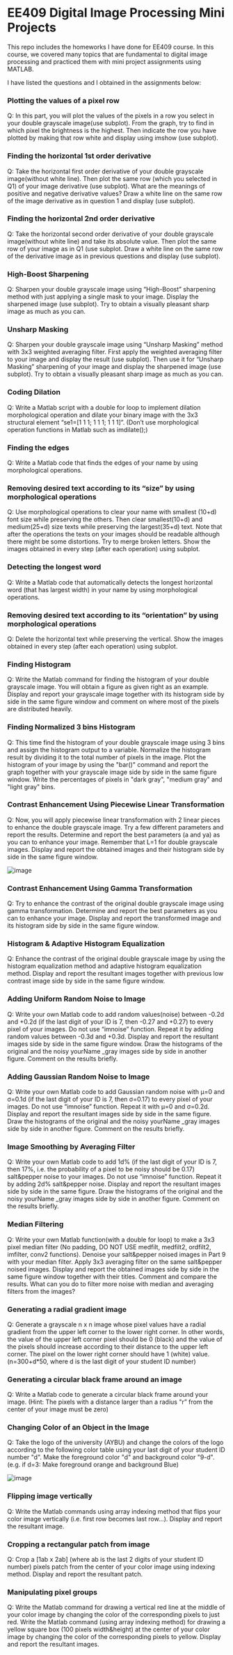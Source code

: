 # EE409 Digital Image Processing Mini Projects
This repo includes the homeworks I have done for EE409 course. In this course, we covered many topics that are fundamental to digital image processing and practiced them with mini project assignments using MATLAB.

I have listed the questions and I obtained in the assignments below:
### Plotting the values of a pixel row
Q: In this part, you
will plot the values of the pixels in a row you select in your
double grayscale image(use subplot). From the graph, try
to find in which pixel the brightness is the highest. Then
indicate the row you have plotted by making that row
white and display using imshow (use subplot).
### Finding the horizontal 1st order derivative
Q: Take the
horizontal first order derivative of your double grayscale
image(without white line). Then plot the same row (which
you selected in Q1) of your image derivative (use subplot).
What are the meanings of positive and negative derivative
values? Draw a white line on the same row of the image derivative as in question 1 and display
(use subplot).
### Finding the horizontal 2nd order derivative
Q: Take the
horizontal second order derivative of your double
grayscale image(without white line) and take its absolute
value. Then plot the same row of your image as in Q1 (use
subplot. Draw a white line on the same row of the
derivative image as in previous questions and display (use subplot).
### High-Boost Sharpening
Q: Sharpen your double grayscale image using “High-Boost”
sharpening method with just applying a single mask to your image. Display the sharpened image
(use subplot). Try to obtain a visually pleasant sharp image as much as you can.
### Unsharp Masking
Q: Sharpen your double grayscale image using “Unsharp Masking” method
with 3x3 weighted averaging filter. First apply the weighted averaging filter to your image and
display the result (use subplot). Then use it for “Unsharp Masking” sharpening of your image and
display the sharpened image (use subplot). Try to obtain a visually pleasant sharp image as much
as you can.
### Coding Dilation
Q: Write a Matlab script with a double for
loop to implement dilation morphological operation and dilate
your binary image with the 3x3 structural element “se1=[1 1 1; 1
1 1; 1 1 1]”. (Don’t use morphological operation functions in
Matlab such as imdilate();)
### Finding the edges
Q: Write a Matlab code that finds the edges of your name by using
morphological operations.
### Removing desired text according to its “size” by using morphological operations
Q: Use morphological operations to
clear your name with smallest (10+d) font size while preserving
the others. Then clear smallest(10+d) and medium(25+d) size
texts while preserving the largest(35+d) text. Note that after the
operations the texts on your images should be readable although
there might be some distortions. Try to merge broken letters.
Show the images obtained in every step (after each operation)
using subplot.
### Detecting the longest word
Q: Write a Matlab code that automatically detects the longest
horizontal word (that has largest width) in your name by using
morphological operations.
### Removing desired text according to its “orientation” by using morphological operations
Q: Delete the horizontal text while
preserving the vertical. Show the images obtained in every step
(after each operation) using subplot.
### Finding Histogram
Q: Write the Matlab command for finding the
histogram of your double grayscale image. You will obtain a figure as given
right as an example. Display and report your grayscale image together with
its histogram side by side in the same figure window and comment on
where most of the pixels are distributed heavily.
### Finding Normalized 3 bins Histogram
Q: This time find the histogram of
your double grayscale image using 3 bins and assign the histogram output
to a variable. Normalize the histogram result by dividing it to the total
number of pixels in the image. Plot the histogram of your image by using
the "bar()" command and report the graph together with your grayscale
image side by side in the same figure window. Write the percentages of
pixels in "dark gray", "medium gray" and "light gray" bins.
### Contrast Enhancement Using Piecewise Linear Transformation
Q: Now, you will apply piecewise linear transformation with 2 linear pieces
to enhance the double grayscale image. Try a few different parameters and
report the results. Determine and report the best parameters (a and ya) as
you can to enhance your image. Remember that L=1 for double grayscale
images. Display and report the obtained images and their histogram side by
side in the same figure window.

![image](https://github.com/cerenkilic/EE409-Digital-Image-Processing-/assets/74498810/aef15351-d938-4591-af55-568bbdf4aef0)

### Contrast Enhancement Using Gamma Transformation
Q: Try to enhance the contrast of the original double grayscale image using gamma
transformation. Determine and report the best parameters as you can to
enhance your image. Display and report the transformed image and its
histogram side by side in the same figure window.
### Histogram & Adaptive Histogram Equalization
Q: Enhance the contrast of the original double
grayscale image by using the histogram equalization method and adaptive histogram
equalization method. Display and report the resultant images together with previous low contrast
image side by side in the same figure window.
### Adding Uniform Random Noise to Image
Q: Write your own Matlab code to add random values(noise) between -0.2d and +0.2d (if the last digit of your ID
is 7, then -0.27 and +0.27) to every pixel of your images. Do not use “imnoise”
function. Repeat it by adding random values between -0.3d and +0.3d. Display
and report the resultant images side by side in the same figure window. Draw
the histograms of the original and the noisy yourName _gray images side by
side in another figure. Comment on the results briefly.
### Adding Gaussian Random Noise to Image
Q: Write your own Matlab code to add Gaussian
random noise with μ=0 and σ=0.1d (if the last digit of your ID is 7, then σ=0.17) to every pixel of
your images. Do not use “imnoise” function. Repeat it with μ=0 and σ=0.2d. Display and report
the resultant images side by side in the same figure. Draw the histograms of the original and the
noisy yourName _gray images side by side in another figure. Comment on the results briefly.
### Image Smoothing by Averaging Filter
Q: Write your own Matlab code
to add 1d% (if the last digit of your ID is 7, then 17%, i.e. the probability of a
pixel to be noisy should be 0.17) salt&pepper noise to your images. Do not use
“imnoise” function. Repeat it by adding 2d% salt&pepper noise. Display and
report the resultant images side by side in the same figure. Draw the
histograms of the original and the noisy yourName _gray images side by side in another figure.
Comment on the results briefly.
### Median Filtering
Q: Write your own Matlab function(with a double for loop) to make a 3x3
pixel median filter (No padding, DO NOT USE medfilt, medfilt2, ordfilt2, imfilter, conv2
functions). Denoise your salt&pepper noised images in Part 9 with your median filter. Apply 3x3
averaging filter on the same salt&pepper noised images. Display and report the obtained images
side by side in the same figure window together with their titles. Comment and compare the
results. What can you do to filter more noise with median and averaging filters from the images?
### Generating a radial gradient image
Q: Generate a grayscale n x n image
whose pixel values have a radial gradient from the upper left corner to the
lower right corner. In other words, the value of the upper left corner pixel
should be 0 (black) and the value of the pixels should increase according to
their distance to the upper left corner. The pixel on the lower right corner
should have 1 (white) value. (n=300+d*50, where d is the last digit of your
student ID number)
### Generating a circular black frame around an image
Q: Write a Matlab code
to generate a circular black frame around your image. (Hint: The pixels with a
distance larger than a radius "r” from the center of your image must be zero)
### Changing Color of an Object in the Image
Q: Take the logo of the
university (AYBU) and change the colors of the logo according to the following
color table using your last digit of your student ID number "d". Make the
foreground color "d" and background color "9-d". (e.g. if d=3: Make
foreground orange and background Blue)

![image](https://github.com/cerenkilic/EE409-Digital-Image-Processing-/assets/74498810/0c6c7a57-7acb-43e9-a2dc-0acdc7656e3d)

### Flipping image vertically
Q: Write the Matlab commands using array indexing method that flips
your color image vertically (i.e. first row becomes last row…). Display and report the resultant
image.
### Cropping a rectangular patch from image
Q: Crop a [1ab x 2ab] (where ab is the last 2 digits of
your student ID number) pixels patch from the center of your color image using indexing method.
Display and report the resultant patch.
### Manipulating pixel groups
Q: Write the Matlab command for drawing a vertical red line at the
middle of your color image by changing the color of the corresponding pixels to just red. Write the
Matlab command (using array indexing method) for drawing a yellow square box (100 pixels
width&height) at the center of your color image by changing the color of the corresponding pixels
to yellow. Display and report the resultant images.




